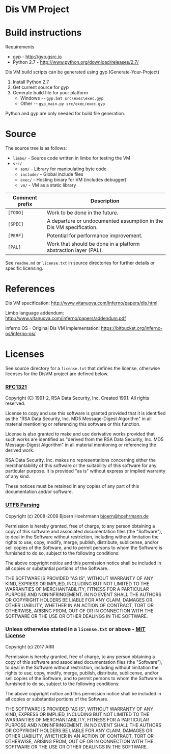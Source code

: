 Dis VM Project
========================

# Build instructions

Requirements

  * gyp - http://gyp.gsrc.io
  * Python 2.7 - http://www.python.org/download/releases/2.7/

Dis VM build scripts can be generated using gyp (Generate-Your-Project)

1. Install Python 2.7
2. Get current source for gyp
3. Generate build file for your platform
    - Windows -- `gyp.bat src\exec\exec.gyp`
    - Other -- `gyp_main.py src/exec/exec.gyp`

Python and gyp are only needed for build file generation.

# Source

The source tree is as follows:

 - `limbo/` - Source code written in limbo for testing the VM
 - `src/`
     - `asm/` - Library for manipulating byte code
     - `include/` - Global include files
     - `exec/` - Hosting binary for VM (includes debugger)
     - `vm/` - VM as a static library


| Comment prefix | Description |
|----------------|-------------|
| `[TODO]`       | Work to be done in the future. |
| `[SPEC]`       | A departure or undocumented assumption in the Dis VM specification. |
| `[PERF]`       | Potential for performance improvement. |
| `[PAL]`        | Work that should be done in a platform abstraction layer (PAL). |

See `readme.md` or `license.txt` in source directories for further details or specific licensing.

# References

Dis VM specification: http://www.vitanuova.com/inferno/papers/dis.html

Limbo language addendum: http://www.vitanuova.com/inferno/papers/addendum.pdf

Inferno OS - Original Dis VM implementation: https://bitbucket.org/inferno-os/inferno-os/

# Licenses

See source directory for a `license.txt` that defines the license, otherwise licenses for the DisVM project are defined below.

### [RFC1321](https://www.ietf.org/rfc/rfc1321.txt) ###

   Copyright (C) 1991-2, RSA Data Security, Inc. Created 1991. All
   rights reserved.

   License to copy and use this software is granted provided that it
   is identified as the "RSA Data Security, Inc. MD5 Message-Digest
   Algorithm" in all material mentioning or referencing this software
   or this function.

   License is also granted to make and use derivative works provided
   that such works are identified as "derived from the RSA Data
   Security, Inc. MD5 Message-Digest Algorithm" in all material
   mentioning or referencing the derived work.  
                                                                    
   RSA Data Security, Inc. makes no representations concerning either
   the merchantability of this software or the suitability of this
   software for any particular purpose. It is provided "as is"
   without express or implied warranty of any kind.  
                                                                    
   These notices must be retained in any copies of any part of this
   documentation and/or software.  

### [UTF8 Parsing](http://bjoern.hoehrmann.de/utf-8/decoder/dfa/) ###

Copyright (c) 2008-2009 Bjoern Hoehrmann <bjoern@hoehrmann.de>

Permission is hereby granted, free of charge, to any person obtaining a copy of this software and associated documentation files (the "Software"), to deal in the Software without restriction, including without limitation the rights to use, copy, modify, merge, publish, distribute, sublicense, and/or sell copies of the Software, and to permit persons to whom the Software is furnished to do so, subject to the following conditions:

The above copyright notice and this permission notice shall be included in all copies or substantial portions of the Software.

THE SOFTWARE IS PROVIDED "AS IS", WITHOUT WARRANTY OF ANY KIND, EXPRESS OR IMPLIED, INCLUDING BUT NOT LIMITED TO THE WARRANTIES OF MERCHANTABILITY, FITNESS FOR A PARTICULAR PURPOSE AND NONINFRINGEMENT. IN NO EVENT SHALL THE AUTHORS OR COPYRIGHT HOLDERS BE LIABLE FOR ANY CLAIM, DAMAGES OR OTHER LIABILITY, WHETHER IN AN ACTION OF CONTRACT, TORT OR OTHERWISE, ARISING FROM, OUT OF OR IN CONNECTION WITH THE SOFTWARE OR THE USE OR OTHER DEALINGS IN THE SOFTWARE.

### Unless otherwise stated in a `license.txt` or above - [MIT License](https://opensource.org/licenses/MIT) ###

Copyright (c) 2017 ARR

Permission is hereby granted, free of charge, to any person obtaining a copy
of this software and associated documentation files (the "Software"), to deal
in the Software without restriction, including without limitation the rights
to use, copy, modify, merge, publish, distribute, sublicense, and/or sell
copies of the Software, and to permit persons to whom the Software is
furnished to do so, subject to the following conditions:

The above copyright notice and this permission notice shall be included in all
copies or substantial portions of the Software.

THE SOFTWARE IS PROVIDED "AS IS", WITHOUT WARRANTY OF ANY KIND, EXPRESS OR
IMPLIED, INCLUDING BUT NOT LIMITED TO THE WARRANTIES OF MERCHANTABILITY,
FITNESS FOR A PARTICULAR PURPOSE AND NONINFRINGEMENT. IN NO EVENT SHALL THE
AUTHORS OR COPYRIGHT HOLDERS BE LIABLE FOR ANY CLAIM, DAMAGES OR OTHER
LIABILITY, WHETHER IN AN ACTION OF CONTRACT, TORT OR OTHERWISE, ARISING FROM,
OUT OF OR IN CONNECTION WITH THE SOFTWARE OR THE USE OR OTHER DEALINGS IN THE
SOFTWARE.